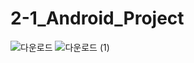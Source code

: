 # 2-1_Android_Project
![다운로드](https://user-images.githubusercontent.com/42348176/86757784-5b655000-c07e-11ea-9efb-61dbf3b40430.png)
![다운로드 (1)](https://user-images.githubusercontent.com/42348176/86757798-5d2f1380-c07e-11ea-8cca-8fed199f23e8.png)
